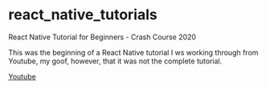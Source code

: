 # react_native_tutorials
React Native Tutorial for Beginners - Crash Course 2020 

This was the beginning of a React Native tutorial I ws working through from Youtube, my goof, however, that it was not the complete tutorial. 

[Youtube](https://www.youtube.com/watch?v=qSRrxpdMpVc)
